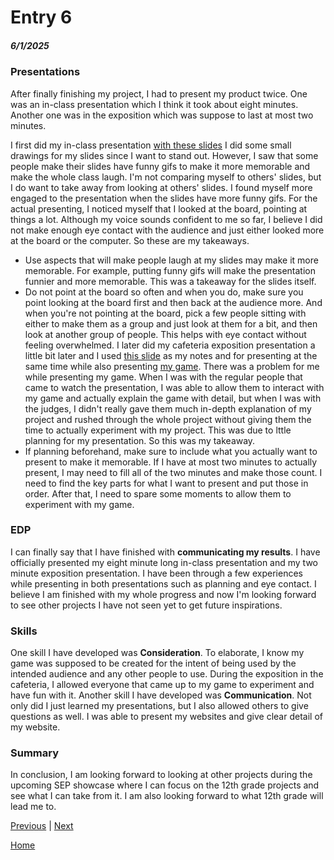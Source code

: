 # Entry 6
##### 6/1/2025

### Presentations
After finally finishing my project, I had to present my product twice. One was an in-class presentation which I think it took about eight minutes. Another one was in the exposition which was suppose to last at most two minutes.

I first did my in-class presentation [with these slides](https://docs.google.com/presentation/d/151n2cVJjoelnAXX3gmgWlhnhJyF94gT2u6pFBTrlZ4s/edit?slide=id.p#slide=id.p) I did some small drawings for my slides since I want to stand out. However, I saw that some people make their slides have funny gifs to make it more memorable and make the whole class laugh. I'm not comparing myself to others' slides, but I do want to take away from looking at others' slides. I found myself more engaged to the presentation when the slides have more funny gifs. For the actual presenting, I noticed myself that I looked at the board, pointing at things a lot. Although my voice sounds confident to me so far, I believe I did not make enough eye contact with the audience and just either looked more at the board or the computer. So these are my takeaways.
* Use aspects that will make people laugh at my slides may make it more memorable. For example, putting funny gifs will make the presentation funnier and more memorable. This was a takeaway for the slides itself.
* Do not point at the board so often and when you do, make sure you point looking at the board first and then back at the audience more. And when you're not pointing at the board, pick a few people sitting with either to make them as a group and just look at them for a bit, and then look at another group of people. This helps with eye contact without feeling overwhelmed.
I later did my cafeteria exposition presentation a little bit later and I used [this slide](https://docs.google.com/presentation/d/1NND8VvwzG52nkiYUVYHXAhSP5LBFjMPxU4UgHNTxeAo/edit?slide=id.p#slide=id.p) as my notes and for presenting at the same time while also presenting [my game](https://xinyangl5722.github.io/sep11-freedom-project/). There was a problem for me while presenting my game. When I was with the regular people that came to watch the presentation, I was able to allow them to interact with my game and actually explain the game with detail, but when I was with the judges, I didn't really gave them much in-depth explanation of my project and rushed through the whole project without giving them the time to actually experiment with my project. This was due to lttle planning for my presentation. So this was my takeaway.
* If planning beforehand, make sure to include what you actually want to present to make it memorable. If I have at most two minutes to actually present, I may need to fill all of the two minutes and make those count. I need to find the key parts for what I want to present and put those in order. After that, I need to spare some moments to allow them to experiment with my game.

### EDP
I can finally say that I have finished with **communicating my results**. I have officially presented my eight minute long in-class presentation and my two minute exposition presentation. I have been through a few experiences while presenting in both presentations such as planning and eye contact. I believe I am finished with my whole progress and now I'm looking forward to see other projects I have not seen yet to get future inspirations.

### Skills
One skill I have developed was **Consideration**. To elaborate, I know my game was supposed to be created for the intent of being used by the intended audience and any other people to use. During the exposition in the cafeteria, I allowed everyone that came up to my game to experiment and have fun with it.
Another skill I have developed was **Communication**. Not only did I just learned my presentations, but I also allowed others to give questions as well. I was able to present my websites and give clear detail of my website.

### Summary
In conclusion, I am looking forward to looking at other projects during the upcoming SEP showcase where I can focus on the 12th grade projects and see what I can take from it. I am also looking forward to what 12th grade will lead me to.

[Previous](entry05.md) | [Next](entry07.md)

[Home](../README.md)
